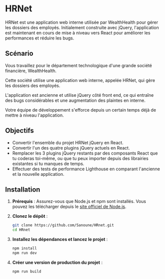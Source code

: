 # HRNet

HRNet est une application web interne utilisée par WealthHealth pour gérer les dossiers des employés. Initialement construite avec jQuery, l'application est maintenant en cours de mise à niveau vers React pour améliorer les performances et réduire les bugs.

## Scénario

Vous travaillez pour le département technologique d'une grande société financière, WealthHealth.

Cette société utilise une application web interne, appelée HRNet, qui gère les dossiers des employés.

L'application est ancienne et utilise jQuery côté front end, ce qui entraîne des bugs considérables et une augmentation des plaintes en interne.

Votre équipe de développement s'efforce depuis un certain temps déjà de mettre à niveau l'application.

## Objectifs

- Convertir l'ensemble du projet HRNet jQuery en React.
- Convertir l'un des quatre plugins jQuery actuels en React.
- Remplacer les 3 plugins jQuery restants par des composants React que tu coderas toi-même, ou que tu peux importer depuis des librairies existantes si tu manques de temps.
- Effectuer des tests de performance Lighthouse en comparant l'ancienne et la nouvelle application.

## Installation

1. **Prérequis** :
   Assurez-vous que Node.js et npm sont installés. Vous pouvez les télécharger depuis le [site officiel de Node.js](https://nodejs.org/).

2. **Clonez le dépôt** :

   ```bash
   git clone https://github.com/Sanoune/HRnet.git
   cd HRnet
   ```

3. **Installez les dépendances et lancez le projet** :
   ```bash
   npm install
   npm run dev
   ```
4. **Créer une version de production du projet** :
   ```bash
   npm run build
   ```
